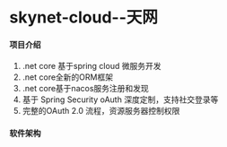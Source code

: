 # skynet-cloud--天网
#### 项目介绍
1. .net core 基于spring cloud 微服务开发
2. .net core全新的ORM框架
3. .net core基于nacos服务注册和发现
4. 基于 Spring Security oAuth 深度定制，支持社交登录等
5. 完整的OAuth 2.0 流程，资源服务器控制权限

#### 软件架构
